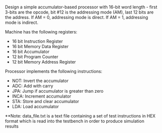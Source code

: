 Design a simple accumulator-based processor with 16-bit word length - first 3-bits are the opcode, bit #12 is the addressing mode (AM), last 12 bits are the address.
If AM = 0, addressing mode is direct. If AM = 1, addressing mode is indirect.

Machine has the following registers:
  - 16 bit Instruction Register
  - 16 bit Memory Data Register
  - 16 bit Accumulator
  - 12 bit Program Counter
  - 12 bit Memory Address Register

Processor implements the following instructions:
  - NOT: Invert the accumulator
  - ADC: Add with carry
  - JPA: Jump if accumulator is greater than zero
  - INCA: Increment accumulator
  - STA: Store and clear accumulator
  - LDA: Load accumulator

**Note: data_file.txt is a text file containing a set of test instructions in HEX format which is read into the testbench in order to produce simulation results


